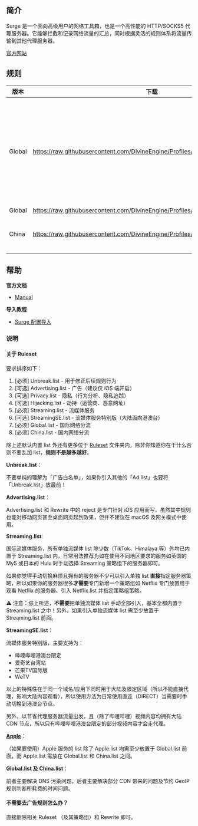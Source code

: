 ## 简介

Surge 是一个面向高级用户的网络工具箱，也是一个高性能的 HTTP/SOCKS5 代理服务器。它能够拦截和记录网络流量的汇总，同时根据灵活的规则体系将流量传输到其他代理服务器。

[官方网站](https://nssurge.com/)

## 规则

| 版本   | 下载                                                         | 描述                                           |
| ------ | ------------------------------------------------------------ | ---------------------------------------------- |
| Global | https://raw.githubusercontent.com/DivineEngine/Profiles/master/Surge/Legacy.conf | 盘古开天辟地天地共有，凭什么他玉皇大帝独掌乾坤 |
| Global | https://raw.githubusercontent.com/DivineEngine/Profiles/master/Surge/NextGen.conf |                                                |
| China  | https://raw.githubusercontent.com/DivineEngine/Profiles/master/Surge/China.conf | 回花果山水帘洞                                 |

## 帮助

**官方文档**

- [Manual](http://manual.nssurge.com/)

**导入教程**

- [Surge 配置导入](https://www.notion.so/Surge-c5dd1d4577a14912948ec024aa1e0b21)

### 说明

#### 关于 Ruleset

要求排序如下：

1. [必须] Unbreak.list - 用于修正后续规则行为
2. [可选] Advertising.list - 广告（建议仅 iOS 端开启）
3. [可选] Privacy.list - 隐私（行为分析、隐私追踪）
4. [可选] Hijacking.list - 劫持（运营商、恶意网址）
5. [必须] Streaming.list - 流媒体服务
6. [可选] StreamingSE.list - 流媒体服务特别版（大陆面向港澳台）
7. [必须] Global.list - 国际网络分流
8. [必须] China.list - 国内网络分流

除上述默认内置 list 外还有更多位于 [Ruleset](https://github.com/DivineEngine/Profiles/tree/master/Surge/Ruleset) 文件夹内，除非你知道你在干什么否则不要乱加 list，**规则不是越多越好**。

**Unbreak.list**：

不要单纯的理解为「广告白名单」，如果你引入其他的「Ad.list」也要将「Unbreak.list」放最前！

**Advertising.list**：

Advertising.list 和 Rewrite 中的 reject 是专门针对 iOS 应用而写，虽然其中规则也能对移动网页甚至桌面网页起到效果，但并不建议在 macOS 及网关模式中使用。

**Streaming.list**:

国际流媒体服务，所有单独流媒体 list 除少数（TikTok、Himalaya 等）外均已内置于 Streaming.list 内，日常用法推荐为如在使用不同地区要求的服务如英国的 My5 或日本的 Hulu 时手动选择 Streaming 策略组下的服务器即可。

如果你觉得手动切换麻烦且拥有的服务器不少可以引入单独 list **直接**指定服务器策略，所以如果你的服务器很多**才需要**专门新增一个策略组如 Netflix 专门放置用于观看 Netflix 的服务器、引入 Netflix.list 并指定策略组策略。

⚠️ 注意：综上所述，**不需要**把单独流媒体 list 手动全部引入，基本全都内置于 Streaming.list 之中！另外，如果引入单独流媒体 list 需至少放置于 Streaming.list 前面。

**StreamingSE.list**：

流媒体服务特别版，主要支持为：

- 哔哩哔哩港澳台限定
- 爱奇艺台湾站
- 芒果TV国际版
- WeTV

以上的特殊性在于同一个域名/应用下同时用于大陆及限定区域（所以不能直接代理，影响大陆内容观看），所以使用方法为日常使用直连（DIRECT）当需要时手动切换到港澳台节点。

另外，以节省代理服务器流量出发，且（除了哔哩哔哩）视频内容均拥有大陆 CDN 节点，所以只有哔哩哔哩港澳台限定的部分视频内容才会走代理。

**[Apple](https://github.com/DivineEngine/Profiles/tree/master/Surge/Ruleset/Extra/Apple)**：

（如果要使用）Apple 服务的 list 除了 Apple.list 均需至少放置于 Global.list 前面，而 Apple.list 需放在 Global.list 和 China.list 之间。

**Global.list 及 China.list**：

前者主要解决 DNS 污染问题，后者主要解决部分 CDN 带来的问题及节约 GeoIP 规则判断所耗费的时间问题。

#### 不需要去广告规则怎么办？

直接删除相关 Ruleset （及其策略组）和 Rewrite 即可。